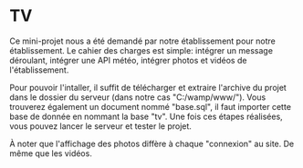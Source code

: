 # TV

Ce mini-projet nous a été demandé par notre établissement pour notre établissement.
Le cahier des charges est simple: intégrer un message déroulant, intégrer une API météo, intégrer photos et vidéos de l'établissement.

Pour pouvoir l'intaller, il suffit de télécharger et extraire l'archive du projet dans le dossier du serveur (dans notre cas "C:/wamp/www/"). Vous trouverez également un document nommé "base.sql", il faut importer cette base de donnée en nommant la base "tv". Une fois ces étapes réalisées, vous pouvez lancer le serveur et tester le projet.

À noter que l'affichage des photos diffère à chaque "connexion" au site. De même que les vidéos.
